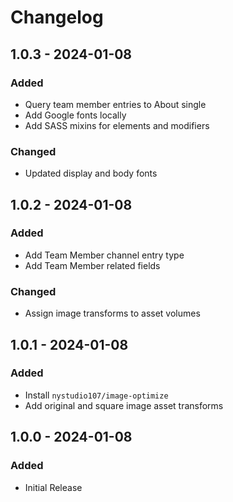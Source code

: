 # Changelog

## 1.0.3 - 2024-01-08
### Added
- Query team member entries to About single
- Add Google fonts locally
- Add SASS mixins for elements and modifiers
### Changed
- Updated display and body fonts

## 1.0.2 - 2024-01-08
### Added
- Add Team Member channel entry type
- Add Team Member related fields
### Changed
- Assign image transforms to asset volumes

## 1.0.1 - 2024-01-08
### Added
- Install `nystudio107/image-optimize`
- Add original and square image asset transforms

## 1.0.0 - 2024-01-08
### Added
- Initial Release